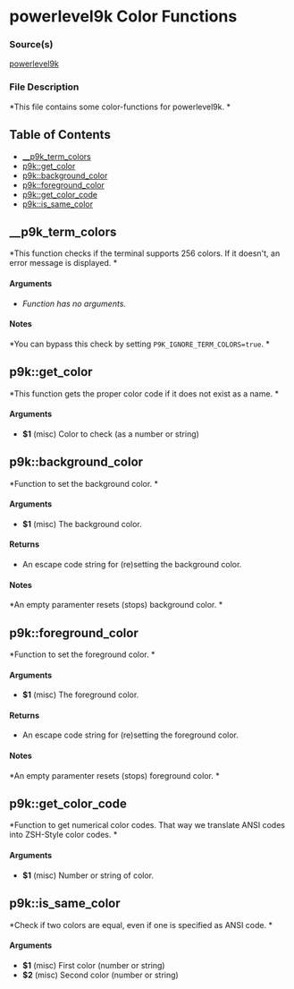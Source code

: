 # powerlevel9k Color Functions


### Source(s)

[powerlevel9k](https://github.com/bhilburn/powerlevel9k)

### File Description

*This file contains some color-functions for powerlevel9k. *

## Table of Contents

- [__p9k_term_colors](#__p9k_term_colors)
- [p9k::get_color](#p9kget_color)
- [p9k::background_color](#p9kbackground_color)
- [p9k::foreground_color](#p9kforeground_color)
- [p9k::get_color_code](#p9kget_color_code)
- [p9k::is_same_color](#p9kis_same_color)

## __p9k_term_colors
*This function checks if the terminal supports 256 colors. If it doesn't, an error message is displayed. *

#### Arguments

- *Function has no arguments.*


#### Notes

*You can bypass this check by setting `P9K_IGNORE_TERM_COLORS=true`. *

## p9k::get_color
*This function gets the proper color code if it does not exist as a name. *

#### Arguments

- **$1** (misc) Color to check (as a number or string)


## p9k::background_color
*Function to set the background color. *

#### Arguments

- **$1** (misc) The background color.


#### Returns

- An escape code string for (re)setting the background color.


#### Notes

*An empty paramenter resets (stops) background color. *

## p9k::foreground_color
*Function to set the foreground color. *

#### Arguments

- **$1** (misc) The foreground color.


#### Returns

- An escape code string for (re)setting the foreground color.


#### Notes

*An empty paramenter resets (stops) foreground color. *

## p9k::get_color_code
*Function to get numerical color codes. That way we translate ANSI codes into ZSH-Style color codes. *

#### Arguments

- **$1** (misc) Number or string of color.


## p9k::is_same_color
*Check if two colors are equal, even if one is specified as ANSI code. *

#### Arguments

- **$1** (misc) First color (number or string)
- **$2** (misc) Second color (number or string)


